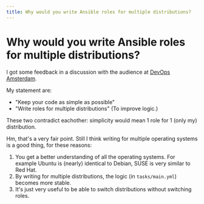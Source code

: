 ```yaml
---
title: Why would you write Ansible roles for multiple distributions?
---
```


# Why would you write Ansible roles for multiple distributions?

I got some feedback in a discussion with the audience at [DevOps Amsterdam](https://www.meetup.com/DevOpsAmsterdam/).

My statement are:

- "Keep your code as simple as possible"
- "Write roles for multiple distributions" (To improve logic.)

These two contradict eachother: simplicity would mean 1 role for 1 (only my) distribution.

Hm, that's a very fair point. Still I think writing for multiple operating systems is a good thing, for these reasons:

1. You get a better understanding of all the operating systems. For example Ubuntu is (nearly) identical to Debian, SUSE is very similar to Red Hat.
2. By writing for multiple distributions, the logic (in `tasks/main.yml`) becomes more stable.
3. It's just very useful to be able to switch distributions without switching roles.
